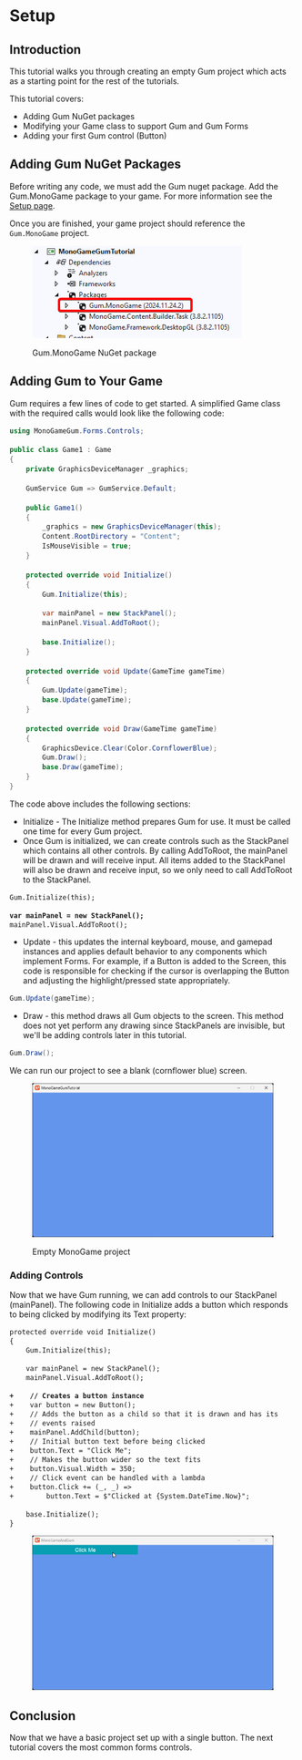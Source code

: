 # Setup

## Introduction

This tutorial walks you through creating an empty Gum project which acts as a starting point for the rest of the tutorials.&#x20;

This tutorial covers:

* Adding Gum NuGet packages
* Modifying your Game class to support Gum and Gum Forms
* Adding your first Gum control (Button)

## Adding Gum NuGet Packages

Before writing any code, we must add the Gum nuget package. Add the Gum.MonoGame package to your game. For more information see the [Setup page](https://docs.flatredball.com/gum/code/monogame/setup).

Once you are finished, your game project should reference the `Gum.MonoGame` project.

<figure><img src="../../../../.gitbook/assets/NuGetGum.png" alt=""><figcaption><p>Gum.MonoGame NuGet package</p></figcaption></figure>

## Adding Gum to Your Game

Gum requires a few lines of code to get started. A simplified Game class with the required calls would look like the following code:

```csharp
using MonoGameGum.Forms.Controls;

public class Game1 : Game
{
    private GraphicsDeviceManager _graphics;
    
    GumService Gum => GumService.Default;
    
    public Game1()
    {
        _graphics = new GraphicsDeviceManager(this);
        Content.RootDirectory = "Content";
        IsMouseVisible = true;
    }

    protected override void Initialize()
    {
        Gum.Initialize(this);
            
        var mainPanel = new StackPanel();
        mainPanel.Visual.AddToRoot();
        
        base.Initialize();
    }

    protected override void Update(GameTime gameTime)
    {
        Gum.Update(gameTime);
        base.Update(gameTime);
    }

    protected override void Draw(GameTime gameTime)
    {
        GraphicsDevice.Clear(Color.CornflowerBlue);
        Gum.Draw();
        base.Draw(gameTime);
    }
}
```

The code above includes the following sections:

* Initialize - The Initialize method prepares Gum for use. It must be called one time for every Gum project.
* Once Gum is initialized, we can create controls such as the StackPanel which contains all other controls.  By calling AddToRoot, the mainPanel will be drawn and will receive input. All items added to the StackPanel will also be drawn and receive input, so we only need to call AddToRoot to the StackPanel.

<pre class="language-csharp"><code class="lang-csharp">Gum.Initialize(this);
            
<strong>var mainPanel = new StackPanel();
</strong>mainPanel.Visual.AddToRoot();
</code></pre>

* Update - this updates the internal keyboard, mouse, and gamepad instances and applies default behavior to any components which implement Forms. For example, if a Button is added to the Screen, this code is responsible for checking if the cursor is overlapping the Button and adjusting the highlight/pressed state appropriately.

```csharp
Gum.Update(gameTime);
```

* Draw - this method draws all Gum objects to the screen. This method does not yet perform any drawing since StackPanels are invisible, but we'll be adding controls later in this tutorial.

```csharp
Gum.Draw();
```

We can run our project to see a blank (cornflower blue) screen.

<figure><img src="../../../../.gitbook/assets/image (2) (1).png" alt=""><figcaption><p>Empty MonoGame project</p></figcaption></figure>

### Adding Controls

Now that we have Gum running, we can add controls to our StackPanel (mainPanel). The following code in Initialize adds a button which responds to being clicked by modifying its Text property:

<pre class="language-diff"><code class="lang-diff">protected override void Initialize()
{
    Gum.Initialize(this);

    var mainPanel = new StackPanel();
    mainPanel.Visual.AddToRoot();

<strong>+    // Creates a button instance
</strong>+    var button = new Button();
+    // Adds the button as a child so that it is drawn and has its
+    // events raised
+    mainPanel.AddChild(button);
+    // Initial button text before being clicked
+    button.Text = "Click Me";
+    // Makes the button wider so the text fits
+    button.Visual.Width = 350;
+    // Click event can be handled with a lambda
+    button.Click += (_, _) =>
+        button.Text = $"Clicked at {System.DateTime.Now}";

    base.Initialize();
}
</code></pre>

<figure><img src="../../../../.gitbook/assets/11_07 52 42.gif" alt=""><figcaption></figcaption></figure>

## Conclusion

Now that we have a basic project set up with a single button. The next tutorial covers the most common forms controls.
